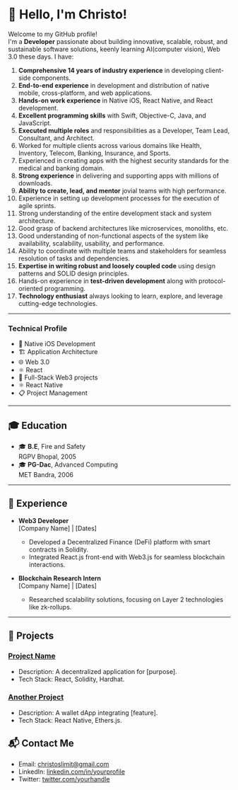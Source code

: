 # 👋 Hello, I'm Christo!  
Welcome to my GitHub profile!  
I'm a **Developer** passionate about building innovative, scalable, robust, and sustainable software solutions, keenly learning AI(computer vision), Web 3.0 these days.
I have:  

1. **Comprehensive 14 years of industry experience** in developing client-side components.  
2. **End-to-end experience** in development and distribution of native mobile, cross-platform, and web applications.  
3. **Hands-on work experience** in Native iOS, React Native, and React development.  
4. **Excellent programming skills** with Swift, Objective-C, Java, and JavaScript.  
5. **Executed multiple roles** and responsibilities as a Developer, Team Lead, Consultant, and Architect.  
6. Worked for multiple clients across various domains like Health, Inventory, Telecom, Banking, Insurance, and Sports.  
7. Experienced in creating apps with the highest security standards for the medical and banking domain.  
8. **Strong experience** in delivering and supporting apps with millions of downloads.  
9. **Ability to create, lead, and mentor** jovial teams with high performance.  
10. Experience in setting up development processes for the execution of agile sprints.  
11. Strong understanding of the entire development stack and system architecture.  
12. Good grasp of backend architectures like microservices, monoliths, etc.  
13. Good understanding of non-functional aspects of the system like availability, scalability, usability, and performance.  
14. Ability to coordinate with multiple teams and stakeholders for seamless resolution of tasks and dependencies.  
15. **Expertise in writing robust and loosely coupled code** using design patterns and SOLID design principles.  
16. Hands-on experience in **test-driven development** along with protocol-oriented programming.  
17. **Technology enthusiast** always looking to learn, explore, and leverage cutting-edge technologies.
---

 ### **Technical Profile**  
- 📱 Native iOS Development  
- 🏗️ Application Architecture
- 🌐 Web 3.0
- ⚛️ React
- 🔭 Full-Stack Web3 projects
- ⚛️ React Native
- 📋 Project Management
---

## 🎓 **Education**
- 🎓 **B.E**, Fire and Safety  
  RGPV Bhopal, 2005
- 🎓 **PG-Dac**, Advanced Computing  
  MET Bandra, 2006
---

## 💼 **Experience**
- **Web3 Developer**  
  [Company Name] | [Dates]  
  - Developed a Decentralized Finance (DeFi) platform with smart contracts in Solidity.  
  - Integrated React.js front-end with Web3.js for seamless blockchain interactions.

- **Blockchain Research Intern**  
  [Company Name] | [Dates]  
  - Researched scalability solutions, focusing on Layer 2 technologies like zk-rollups.

---

## 🚀 **Projects**
### [Project Name](link-to-repo)
- Description: A decentralized application for [purpose].
- Tech Stack: React, Solidity, Hardhat.

### [Another Project](link-to-repo)
- Description: A wallet dApp integrating [feature].
- Tech Stack: React Native, Ethers.js.

## 📬 **Contact Me**
- Email: christoslimit@gmail.com
- LinkedIn: [linkedin.com/in/yourprofile](https://linkedin.com/in/yourprofile)
- Twitter: [twitter.com/yourhandle](https://twitter.com/yourhandle)
